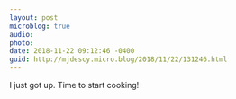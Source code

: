 ```yaml
---
layout: post
microblog: true
audio: 
photo: 
date: 2018-11-22 09:12:46 -0400
guid: http://mjdescy.micro.blog/2018/11/22/131246.html
---
```

I just got up. Time to start cooking!
